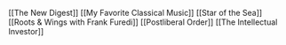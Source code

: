 [[The New Digest]]
[[My Favorite Classical Music]]
[[Star of the Sea]]
[[Roots & Wings with Frank Furedi]]
[[Postliberal Order]]
[[The Intellectual Investor]]

